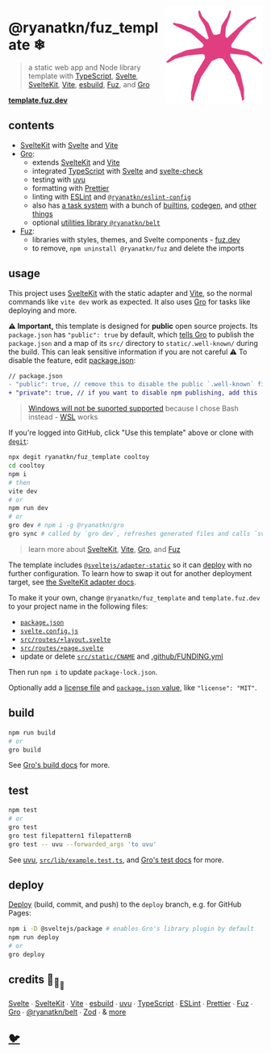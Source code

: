 [<img src="/static/favicon.png" align="right" width="192" height="192">](https://template.fuz.dev/)

# @ryanatkn/fuz_template ❄

> a static web app and Node library template with
> [TypeScript](https://github.com/microsoft/TypeScript),
> [Svelte](https://github.com/sveltejs/svelte),
> [SvelteKit](https://github.com/sveltejs/kit),
> [Vite](https://github.com/vitejs/vite),
> [esbuild](https://github.com/evanw/esbuild),
> [Fuz](https://github.com/ryanatkn/fuz),
> and [Gro](https://github.com/ryanatkn/gro)

[**template.fuz.dev**](https://template.fuz.dev/)

## contents

- [SvelteKit](https://github.com/sveltejs/kit) with [Svelte](https://github.com/sveltejs/svelte) and
  [Vite](https://github.com/vitejs/vite)
- [Gro](https://github.com/ryanatkn/gro):
  - extends [SvelteKit](https://github.com/sveltejs/kit) and
    [Vite](https://github.com/vitejs/vite)
  - integrated [TypeScript](https://github.com/microsoft/TypeScript)
    with [Svelte](https://github.com/sveltejs/svelte) and
    [svelte-check](https://github.com/sveltejs/language-tools/tree/master/packages/svelte-check)
  - testing with [uvu](https://github.com/lukeed/uvu)
  - formatting with [Prettier](https://github.com/prettier/prettier)
  - linting with [ESLint](https://github.com/eslint/eslint)
    and [`@ryanatkn/eslint-config`](https://github.com/ryanatkn/eslint-config)
  - also has [a task system](https://github.com/ryanatkn/gro/blob/main/src/lib/docs/task.md)
    with a bunch of [builtins](https://github.com/ryanatkn/gro/blob/main/src/lib/docs/tasks.md),
    [codegen](https://github.com/ryanatkn/gro/blob/main/src/lib/docs/gen.md),
    and [other things](https://github.com/ryanatkn/gro/tree/main/src/lib/docs)
  - optional [utilities library `@ryanatkn/belt`](https://github.com/ryanatkn/belt)
- [Fuz](https://github.com/ryanatkn/fuz):
  - libraries with styles, themes, and Svelte components - [fuz.dev](https://www.fuz.dev/)
  - to remove, `npm uninstall @ryanatkn/fuz` and delete the imports

## usage

This project uses [SvelteKit](https://kit.svelte.dev/) with the static adapter
and [Vite](https://vitejs.dev/),
so the normal commands like `vite dev` work as expected.
It also uses [Gro](https://github.com/ryanatkn/gro)
for tasks like deploying and more.

**⚠️ Important,** this template is designed for **public** open source projects.
Its `package.json` has `"public": true` by default,
which [tells Gro](https://github.com/ryanatkn/gro/blob/main/src/lib/docs/gro_plugin_sveltekit_frontend.md#well_known_package_json)
to publish the `package.json` and a map of its `src/` directory
to `static/.well-known/` during the build.
This can leak sensitive information if you are not careful ⚠️
To disable the feature, edit [package.json](/package.json):

```diff
// package.json
- "public": true, // remove this to disable the public `.well-known` files
+ "private": true, // if you want to disable npm publishing, add this
```

> [Windows will not be suported supported](https://github.com/ryanatkn/fuz_template/issues/4)
> because I chose Bash instead - [WSL](https://docs.microsoft.com/en-us/windows/wsl/about) works

If you're logged into GitHub, click "Use this template" above or clone with
[`degit`](https://github.com/Rich-Harris/degit):

```bash
npx degit ryanatkn/fuz_template cooltoy
cd cooltoy
npm i
# then
vite dev
# or
npm run dev
# or
gro dev # npm i -g @ryanatkn/gro
gro sync # called by `gro dev`, refreshes generated files and calls `svelte-kit sync`
```

> learn more about [SvelteKit](https://github.com/sveltejs/kit),
> [Vite](https://github.com/vitejs/vite), [Gro](https://github.com/ryanatkn/gro),
> and [Fuz](https://github.com/ryanatkn/fuz)

The template includes
[`@sveltejs/adapter-static`](https://github.com/sveltejs/kit/tree/master/packages/adapter-static)
so it can [deploy](https://github.com/ryanatkn/gro/blob/main/src/lib/docs/deploy.md)
with no further configuration.
To learn how to swap it out for another deployment target, see
[the SvelteKit adapter docs](https://kit.svelte.dev/docs#adapters).

To make it your own, change `@ryanatkn/fuz_template` and `template.fuz.dev`
to your project name in the following files:

- [`package.json`](package.json)
- [`svelte.config.js`](svelte.config.js)
- [`src/routes/+layout.svelte`](src/routes/+layout.svelte)
- [`src/routes/+page.svelte`](src/routes/+page.svelte)
- update or delete [`src/static/CNAME`](src/static/CNAME)
  and [.github/FUNDING.yml](.github/FUNDING.yml)

Then run `npm i` to update `package-lock.json`.

Optionally add a [license file](https://choosealicense.com/)
and [`package.json` value](https://spdx.org/licenses/), like `"license": "MIT"`.

## build

```bash
npm run build
# or
gro build
```

See [Gro's build docs](https://github.com/ryanatkn/gro/blob/main/src/lib/docs/build.md) for more.

## test

```bash
npm test
# or
gro test
gro test filepattern1 filepatternB
gro test -- uvu --forwarded_args 'to uvu'
```

See [uvu](https://github.com/lukeed/uvu),
[`src/lib/example.test.ts`](src/lib/example.test.ts),
and [Gro's test docs](https://github.com/ryanatkn/gro/blob/main/src/lib/docs/test.md) for more.

## deploy

[Deploy](https://github.com/ryanatkn/gro/blob/main/src/lib/docs/deploy.md)
(build, commit, and push) to the `deploy` branch, e.g. for GitHub Pages:

```bash
npm i -D @sveltejs/package # enables Gro's library plugin by default
npm run deploy
# or
gro deploy
```

## credits 🐢<sub>🐢</sub><sub><sub>🐢</sub></sub>

[Svelte](https://github.com/sveltejs/svelte) ∙
[SvelteKit](https://github.com/sveltejs/kit) ∙
[Vite](https://github.com/vitejs/vite) ∙
[esbuild](https://github.com/evanw/esbuild) ∙
[uvu](https://github.com/lukeed/uvu) ∙
[TypeScript](https://github.com/microsoft/TypeScript) ∙
[ESLint](https://github.com/eslint/eslint) ∙
[Prettier](https://github.com/prettier/prettier) ∙
[Fuz](https://github.com/ryanatkn/fuz) ∙
[Gro](https://github.com/ryanatkn/gro) ∙
[@ryanatkn/belt](https://github.com/ryanatkn/belt) ∙
[Zod](https://github.com/colinhacks/zod) ∙
& [more](package.json)

## [🐦](https://wikipedia.org/wiki/Free_and_open-source_software)
